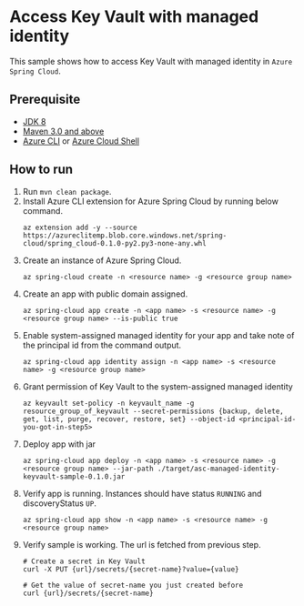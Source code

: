 # Access Key Vault with managed identity

This sample shows how to access Key Vault with managed identity in `Azure Spring Cloud`.

## Prerequisite

* [JDK 8](https://docs.microsoft.com/en-us/azure/java/jdk/java-jdk-install)
* [Maven 3.0 and above](http://maven.apache.org/install.html)
* [Azure CLI](https://docs.microsoft.com/en-us/cli/azure/install-azure-cli?view=azure-cli-latest) or [Azure Cloud Shell](https://docs.microsoft.com/en-us/azure/cloud-shell/overview)

## How to run 

1. Run `mvn clean package`.
2. Install Azure CLI extension for Azure Spring Cloud by running below command.
    ```
    az extension add -y --source https://azureclitemp.blob.core.windows.net/spring-cloud/spring_cloud-0.1.0-py2.py3-none-any.whl
    ```
3. Create an instance of Azure Spring Cloud.
    ```
    az spring-cloud create -n <resource name> -g <resource group name>
    ```
4. Create an app with public domain assigned.
    ```
    az spring-cloud app create -n <app name> -s <resource name> -g <resource group name> --is-public true 
    ```
5. Enable system-assigned managed identity for your app and take note of the principal id from the command output.
   ```
   az spring-cloud app identity assign -n <app name> -s <resource name> -g <resource group name>
   ```
6. Grant permission of Key Vault to the system-assigned managed identity
    ```
    az keyvault set-policy -n keyvault_name -g resource_group_of_keyvault --secret-permissions {backup, delete, get, list, purge, recover, restore, set} --object-id <principal-id-you-got-in-step5>
    ```
7. Deploy app with jar
    ```
    az spring-cloud app deploy -n <app name> -s <resource name> -g <resource group name> --jar-path ./target/asc-managed-identity-keyvault-sample-0.1.0.jar
    ```
8.  Verify app is running. Instances should have status `RUNNING` and discoveryStatus `UP`. 
    ```
    az spring-cloud app show -n <app name> -s <resource name> -g <resource group name>
    ```
9. Verify sample is working. The url is fetched from previous step.
    ```
    # Create a secret in Key Vault
    curl -X PUT {url}/secrets/{secret-name}?value={value}

    # Get the value of secret-name you just created before
    curl {url}/secrets/{secret-name}
    ```